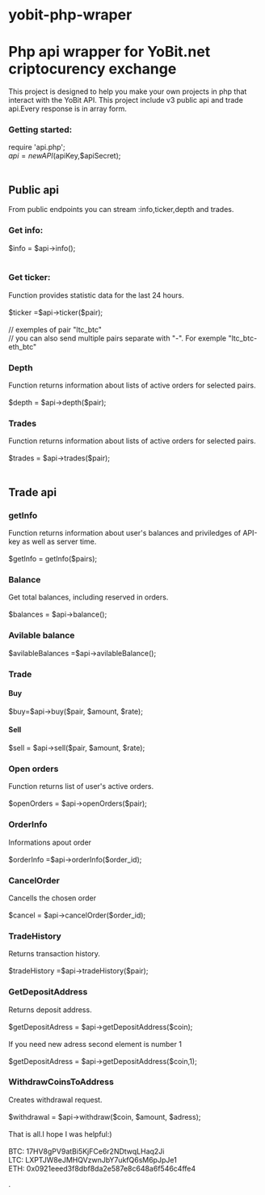 # yobit-php-wraper
<h1>Php api wrapper for YoBit.net criptocurency exchange</h1>
This project is designed to help you make your own projects in php that interact with the YoBit API. This project include v3 public api and trade api.Every response is in array form. <br>
<h3>Getting started:</h3>

require 'api.php';<br>
$api = new API($apiKey,$apiSecret); <br><br>
<h2>Public api</h2>
From public endpoints you can stream :info,ticker,depth and trades.<br>
<h3>Get info:</h3>

$info = $api->info();<br><br>

<h3>Get ticker:</h3>
Function  provides statistic data for the last 24 hours.<br><br>
$ticker =$api->ticker($pair);<br><br>
// exemples of pair "ltc_btc"<br>
// you can also send multiple pairs separate with "-". For exemple "ltc_btc-eth_btc"<br>
<h3>Depth</h3>
Function returns information about lists of active orders for selected pairs.<br><br>
$depth = $api->depth($pair);<br>
<h3>Trades</h3>
Function returns information about lists of active orders for selected pairs.<br><br>
$trades = $api->trades($pair);<br><br>
<h2>Trade api</h2>
<h3>getInfo</h3>
Function  returns information about user's balances and priviledges of API-key as well as server time.<br><br>
$getInfo = getInfo($pairs);<br>
<h3>Balance</h3>
Get total balances, including reserved in orders.<br><br>
$balances = $api->balance();
<h3>Avilable balance</h3>
$avilableBalances =$api->avilableBalance();
<h3>Trade</h3>
<h4>Buy</h4>
$buy=$api->buy($pair, $amount, $rate);
<h4>Sell</h4>
$sell = $api->sell($pair, $amount, $rate);
<h3>Open orders</h3>
Function returns list of user's active orders.<br><br>
$openOrders = $api->openOrders($pair);
<h3>OrderInfo</h3>
Informations apout order<br><br>
$orderInfo =$api->orderInfo($order_id);
<h3>CancelOrder</h3>
Cancells the chosen order<br><br>
$cancel = $api->cancelOrder($order_id);
<h3>TradeHistory</h3>
Returns transaction history.<br><br>
$tradeHistory =$api->tradeHistory($pair);
<h3>GetDepositAddress</h3>
Returns deposit address.<br><br>
$getDepositAdress = $api->getDepositAddress($coin);<br><br>
If you need new adress second element is number 1<br><br>
$getDepositAdress = $api->getDepositAddress($coin,1);
<h3>WithdrawCoinsToAddress</h3>
Creates withdrawal request.<br><br>
$withdrawal = $api->withdraw($coin, $amount, $adress);<br><br>
That is all.I hope I was helpful:)<br><br>
	BTC: 17HV8gPV9atBi5KjFCe6r2NDtwqLHaq2Ji<br>
	LTC: LXPTJW8eJMHQVzwnJbY7ukfQ6sM6pJpJe1<br>
	ETH: 0x0921eeed3f8dbf8da2e587e8c648a6f546c4ffe4<br>

		





.

